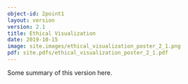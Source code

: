 ```yaml
---
object-id: 2point1
layout: version
version: 2.1
title: Ethical Visualization
date: 2019-10-15
image: site.images/ethical_visualization_poster_2_1.png
pdf: site.pdfs/ethical_visualization_poster_2_1.pdf
---
```


Some summary of this version here.
